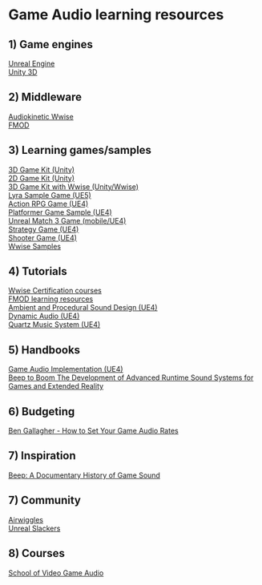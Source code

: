 # **Game Audio learning resources**

## **1) Game engines**

[Unreal Engine](https://www.unrealengine.com/)<br/>
[Unity 3D](https://unity.com/)

## **2) Middleware**

[Audiokinetic Wwise](https://www.audiokinetic.com/en/)<br/>
[FMOD](https://fmod.com/)

## **3) Learning games/samples**

[3D Game Kit (Unity)](https://assetstore.unity.com/packages/templates/tutorials/3d-game-kit-115747)<br/>
[2D Game Kit (Unity)](https://assetstore.unity.com/packages/templates/tutorials/2d-game-kit-107098)<br/>
[3D Game Kit with Wwise (Unity/Wwise)](http://www.engineaudio.com/wwiseprojects/)<br/>
[Lyra Sample Game (UE5)](https://docs.unrealengine.com/5.1/en-US/lyra-sample-game-in-unreal-engine/)<br/>
[Action RPG Game (UE4)](https://docs.unrealengine.com/4.27/en-US/Resources/SampleGames/ARPG/)<br/>
[Platformer Game Sample (UE4)](https://docs.unrealengine.com/4.27/en-US/Resources/SampleGames/PlatformerGame/)<br/>
[Unreal Match 3 Game (mobile/UE4)](https://docs.unrealengine.com/4.27/en-US/Resources/SampleGames/UnrealMatch3/)<br/>
[Strategy Game (UE4)](https://docs.unrealengine.com/4.27/en-US/Resources/SampleGames/StrategyGame/)<br/>
[Shooter Game (UE4)](https://docs.unrealengine.com/4.27/en-US/Resources/SampleGames/ShooterGame/)<br/>
[Wwise Samples](https://www.audiokinetic.com/en/education/samples/)

## **4) Tutorials**

[Wwise Certification courses](https://www.audiokinetic.com/en/education/learn-wwise)<br/>
[FMOD learning resources](https://fmod.com/learn)<br/>
[Ambient and Procedural Sound Design (UE4)](https://dev.epicgames.com/community/learning/courses/qR/unreal-engine-ambient-and-procedural-sound-design/2bv/unreal-engine-introduction-to-the-course)<br/>
[Dynamic Audio (UE4)](https://dev.epicgames.com/community/learning/courses/Eq/unreal-engine-dynamic-audio/9ob/unreal-engine-introduction-to-the-course)<br/>
[Quartz Music System (UE4)](https://dev.epicgames.com/community/learning/courses/XAw/unreal-engine-quartz-music-system/EbdY/unreal-engine-quartz-music-system-introduction)<br/>

## **5) Handbooks**

[Game Audio Implementation (UE4)](http://www.gameaudioimplementation.com/)<br/>
[Beep to Boom
The Development of Advanced Runtime Sound Systems for Games and Extended Reality](https://www.routledge.com/Beep-to-Boom-The-Development-of-Advanced-Runtime-Sound-Systems-for-Games/Goodwin/p/book/9781138543904)

## **6) Budgeting**

[Ben Gallagher - How to Set Your Game Audio Rates](https://www.thegameaudiopro.com/post/how-to-set-your-game-audio-rates)<br/>

## **7) Inspiration**

[Beep: A Documentary History of Game Sound](https://www.youtube.com/watch?v=nyWpMoqMG0s&list=PLNfU10KQ9m1L10rMwINp4kyfcupi-CU9o)<br/>

## **7) Community**

[Airwiggles](https://www.airwiggles.com/)<br/>
[Unreal Slackers](https://unrealslackers.org/)

## **8) Courses**

[School of Video Game Audio](https://school.videogameaudio.com/)


